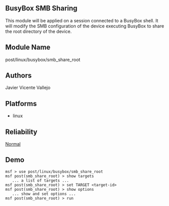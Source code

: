 ## BusyBox SMB Sharing

This module will be applied on a session connected to a 
BusyBox shell. It will modify the SMB configuration of the 
device executing BusyBox to share the root directory of the 
device.


## Module Name
post/linux/busybox/smb_share_root

## Authors
Javier Vicente Vallejo





## Platforms
* linux

## Reliability
[Normal](https://github.com/rapid7/metasploit-framework/wiki/Exploit-Ranking)

## Demo

```
msf > use post/linux/busybox/smb_share_root
msf post(smb_share_root) > show targets
   ... a list of targets ...
msf post(smb_share_root) > set TARGET <target-id>
msf post(smb_share_root) > show options
   ... show and set options ...
msf post(smb_share_root) > run
```
    
    